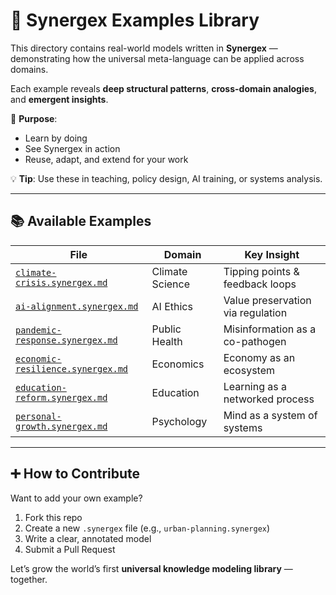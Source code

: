 # 🧪 Synergex Examples Library

This directory contains real-world models written in **Synergex** — demonstrating how the universal meta-language can be applied across domains.

Each example reveals **deep structural patterns**, **cross-domain analogies**, and **emergent insights**.

🎯 **Purpose**:
- Learn by doing
- See Synergex in action
- Reuse, adapt, and extend for your work

💡 **Tip**: Use these in teaching, policy design, AI training, or systems analysis.

---

## 📚 Available Examples

| File | Domain | Key Insight |
|------|-------|-----------|
| [`climate-crisis.synergex.md`](climate-crisis.synergex.md) | Climate Science | Tipping points & feedback loops |
| [`ai-alignment.synergex.md`](ai-alignment.synergex.md) | AI Ethics | Value preservation via regulation |
| [`pandemic-response.synergex.md`](pandemic-response.synergex.md) | Public Health | Misinformation as a co-pathogen |
| [`economic-resilience.synergex.md`](economic-resilience.synergex.md) | Economics | Economy as an ecosystem |
| [`education-reform.synergex.md`](education-reform.synergex.md) | Education | Learning as a networked process |
| [`personal-growth.synergex.md`](personal-growth.synergex.md) | Psychology | Mind as a system of systems |

---

## ➕ How to Contribute

Want to add your own example?
1. Fork this repo
2. Create a new `.synergex` file (e.g., `urban-planning.synergex`)
3. Write a clear, annotated model
4. Submit a Pull Request

Let’s grow the world’s first **universal knowledge modeling library** — together.
